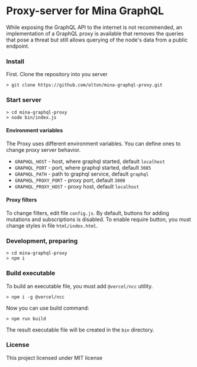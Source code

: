 # Proxy-server for Mina GraphQL

While exposing the GraphQL API to the internet is not recommended,
an implementation of a GraphQL proxy is available that removes the
queries that pose a threat but still allows querying of the node's
data from a public endpoint.

### Install
First. Clone the repository into you server
```
> git clone https://github.com/olton/mina-graphql-proxy.git
```

### Start server
```
> cd mina-graphql-proxy
> node bin/index.js
```
#### Environment variables
The Proxy uses different environment variables. You can define ones to change proxy server behavior.

- `GRAPHQL_HOST` - host, where graphql started, default `localhost`
- `GRAPHQL_PORT` - port, where graphql started, default `3085`
- `GRAPHQL_PATH` - path to graphql service, default `graphql`
- `GRAPHQL_PROXY_PORT` - proxy port, default `3000`
- `GRAPHQL_PROXY_HOST` - proxy host, default `localhost`

#### Proxy filters
To change filters, edit file `config.js`. By default, buttons for adding mutations and subscriptions is disabled. 
To enable require button, you must change styles in file `html/index.html`. 

### Development, preparing
```
> cd mina-graphql-proxy
> npm i
```

### Build executable
To build an executable file, you must add  `@vercel/ncc` utility.
```console
> npm i -g @vercel/ncc
```
Now you can use build command:
```console
> npm run build
```
The result executable file will be created in the `bin` directory.

### License
This project licensed under MIT license